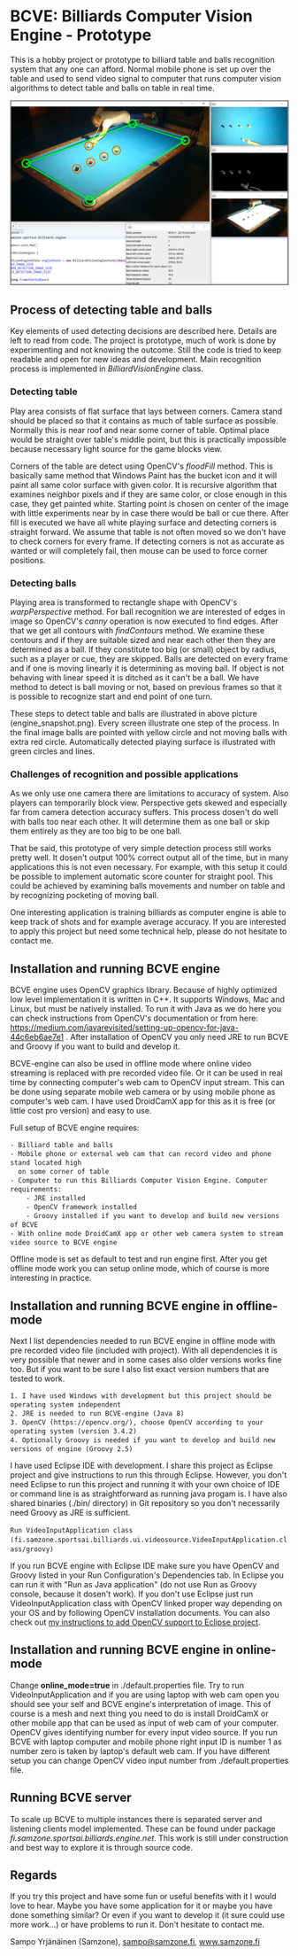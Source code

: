 # BCVE: Billiards Computer Vision Engine - Prototype

This is a hobby project or prototype to billiard table and balls recognition system that any one can afford. Normal 
mobile phone is set up over the table and used to send video signal to computer that runs computer vision algorithms
to detect table and balls on table in real time. 

![BCVE Engine](engine_snapshot.png)


## Process of detecting table and balls

Key elements of used detecting decisions are described here. Details are left to read from code. The project
is prototype, much of work is done by experimenting and not knowing the outcome. Still the code is tried to keep 
readable and open for new ideas and development. Main recognition process is implemented in *BilliardVisionEngine*
class.


### Detecting table

Play area consists of flat surface that lays between corners. Camera stand should be placed so that it contains as
much of table surface as possible. Normally this is near roof and near some corner of table. Optimal place would be 
straight over table's middle point, but this is practically impossible because necessary light source for the game 
blocks view.

Corners of the table are detect using OpenCV's *floodFill* method. This is basically same method that Windows Paint
has the bucket icon and it will paint all same color surface with given color. It is recursive algorithm that
examines neighbor pixels and if they are same color, or close enough in this case, they get painted white. Starting 
point is chosen on center of the image with little experiments near by in case there would be ball or cue there. After
fill is executed we have all white playing surface and detecting corners is straight forward. We assume that table 
is not often moved so we don't have to check corners for every frame. If detecting corners is not as accurate as 
wanted or will completely fail, then mouse can be used to force corner positions. 



### Detecting balls

Playing area is transformed to rectangle shape with OpenCV's *warpPerspective* method. For ball recognition we are
interested of edges in image so OpenCV's *canny* operation is now executed to find edges. After that we get all
contours with *findContours* method. We examine these contours and if they are suitable sized and near each other
then they are determined as a ball. If they constitute too big (or small) object by radius, such as a player or cue, 
they are skipped. Balls are detected on every frame and if one is moving linearly it is determining as moving ball.
If object is not behaving with linear speed it is ditched as it can't be a ball. We have method to detect is ball
moving or not, based on previous frames so that it is possible to recognize start and end point of one turn.

These steps to detect table and balls are illustrated in above picture (engine_snapshot.png). Every screen illustrate
one step of the process. In the final image balls are pointed with yellow circle and not moving balls with extra
red circle. Automatically detected playing surface is illustrated with green circles and lines.


### Challenges of recognition and possible applications

As we only use one camera there are limitations to accuracy of system. Also players can temporarily block view.
Perspective gets skewed and especially far from camera detection accuracy suffers. This process dosen't
do well with balls too near each other. It will determine them as one ball or skip them entirely as they are too
big to be one ball.

That be said, this prototype of very simple detection process still works pretty well. It dosen't output 100% correct
output all of the time, but in many applications this is not even necessary. For example, with this setup it could be
possible to implement automatic score counter for straight pool. This could be achieved by examining balls movements
and number on table and by recognizing pocketing of moving ball.

One interesting application is training billiards as computer engine is able to keep track of shots and for example
average accuracy. If you are interested to apply this project but need some technical help, please do not hesitate to
contact me.


## Installation and running BCVE engine

BCVE engine uses OpenCV graphics library. Because of highly optimized low level implementation it is written in C++.
It supports Windows, Mac and Linux, but must be natively installed. To run it with Java as we do here you can check
instructions from OpenCV's documentation or from here:
https://medium.com/javarevisited/setting-up-opencv-for-java-44c6eb6ae7e1 . After installation of OpenCV you only
need JRE to run BCVE and Groovy if you want to build and develop it.

BCVE-engine can also be used in offline mode where online video streaming is replaced with pre recorded video file.
Or it can be used in real time by connecting computer's web cam to OpenCV input stream. This can be done using separate
mobile web camera or by using mobile phone as computer's web cam. I have used DroidCamX app for this as it is free
(or little cost pro version) and easy to use.

Full setup of BCVE engine requires:
	
	- Billiard table and balls
	- Mobile phone or external web cam that can record video and phone stand located high
	  on some corner of table
	- Computer to run this Billiards Computer Vision Engine. Computer requirements:
		- JRE installed
		- OpenCV framework installed 
		- Groovy installed if you want to develop and build new versions of BCVE
	- With online mode DroidCamX app or other web camera system to stream video source to BCVE engine
	
Offline mode is set as default to test and run engine first. After you get offline mode work you can setup online
mode, which of course is more interesting in practice. 


## Installation and running BCVE engine in offline-mode

Next I list dependencies needed to run BCVE engine in offline mode with pre recorded video file (included with project).
With all dependencies it is very possible that newer and in some cases also older versions works fine too. But if you
want to be sure I also list exact version numbers that are tested to work.

	1. I have used Windows with development but this project should be operating system independent
	2. JRE is needed to run BCVE-engine (Java 8)
	3. OpenCV (https://opencv.org/), choose OpenCV according to your operating system (version 3.4.2)
	4. Optionally Groovy is needed if you want to develop and build new versions of engine (Groovy 2.5)

I have used Eclipse IDE with development. I share this project as Eclipse project and give instructions to run
this through Eclipse. However, you don't need Eclipse to run this project and running it with your own choice of
IDE or command line is as straightforward as running java progam is. I have also shared binaries (./bin/ directory)
in Git repository so you don't necessarily need Groovy as JRE is sufficient. 


`Run VideoInputApplication class (fi.samzone.sportsai.billiards.ui.videosource.VideoInputApplication.class/groovy)`


If you run BCVE engine with Eclipse IDE make sure you have OpenCV and Groovy listed in your Run Configuration's Dependencies
tab. In Eclipse you can run it with "Run as Java application" (do not use Run as Groovy console, because it dosen't work). If
you don't use Eclipse just run VideoInputApplication class with OpenCV linked proper way depending on your OS and  by following
OpenCV installation documents. You can also check out
[my instructions to add OpenCV support to Eclipse project](LinkOpenCvToJavaProject.md).


## Installation and running BCVE engine in online-mode

Change **online_mode=true** in ./default.properties file. Try to run VideoInputApplication and if you are using laptop with web cam
open you should see your self and BCVE engine's interpretation of image. This of course is a mesh and next thing you need to do
is install DroidCamX or other mobile app that can be used as input of web cam of your computer. OpenCV gives identifying number
for every input video source. If you run BCVE with laptop computer and mobile phone right input ID is number 1 as number zero is
taken by laptop's default web cam. If you have different setup you can change OpenCV video input number from ./default.properties file.


## Running BCVE server

To scale up BCVE to multiple instances there is separated server and listening clients model implemented. These can be found under
package *fi.samzone.sportsai.billiards.engine.net*. This work is still under construction and best way to explore it is through
source code.


## Regards

If you try this project and have some fun or useful benefits with it I would love to hear. Maybe you have some application for it
or maybe you have done something similar? Or even if you want to develop it (it sure could use more work...) or have problems to
run it. Don't hesitate to contact me.


Sampo Yrjänäinen (Samzone),
sampo@samzone.fi,
www.samzone.fi
